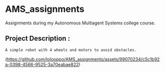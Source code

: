 # AMS_assignments
Assignments during my Autonomous Multiagent Systems college course.

## Project Description :
    A simple robot with 4 wheels and motors to avoid obstacles.
(https://github.com/lolooppo/AMS_assignments/assets/99070234/c5c1b92a-0398-4566-9525-3a70eabae822)
